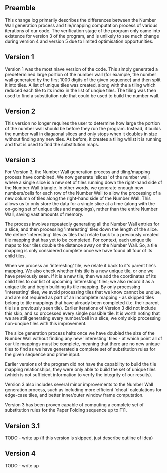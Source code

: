 ## Preamble
This change log primarily describes the differences between the Number Wall generation process and tile/mapping computation process of various iterations of our code. The verification stage of the program only came into existence for version 3 of the program, and is unlikely to see much change during version 4 and version 5 due to limited optimisation opportunities.

## Version 1
Version 1 was the most niave version of the code. This simply generated a predetermined large portion of the number wall (for example, the number wall generated by the first 1000 digits of the given sequence) and then split it into tiles. A list of unique tiles was created, along with the a tiling which reduced each tile to its index in the list of unqiue tiles. The tiling was then used to find a substitution rule that could be used to build the number wall.

## Version 2
This version no longer requires the user to determine how large the portion of the number wall should be before they run the program. Instead, it builds the number wall in diagaonal slices and only stops when it doubles in size without finding any new tiles. As before, it creates a tiling whilst it is running and that is used to find the substitution maps.

## Version 3
For Version 3, the Number Wall generation process and tiling/mapping process have combined. We now generate 'slices' of the number wall, where a single slice is a new set of tiles running down the right-hand side of the Number Wall triangle. In other words, we generate enough new numbers/cells for each row of the Number Wall to allow the processing of a new column of tiles along the right-hand side of the Number Wall. This allows us to only store the data for a single slice at a time (along with the on-going set of unique tiles and mappings), rather than the entire Number Wall, saving vast amounts of memory.

The process involves repeatedly generating all the Number Wall entries for a slice, and then processing 'interesting' tiles down the length of the slice. We define 'interesting' tiles as tiles that relate back to a previously created tile mapping that has yet to be completed. For context, each unique tile maps to four tiles double the distance away on the Number Wall. So, a tile mapping is only considered complete once we have found all four of its child tiles.

When we process an 'interesting' tile, we relate it back to it's parent tile's mapping. We also check whether this tile is a new unique tile, or one we have previously seen. If it is a new tile, then we add the coordinates of its child tiles to our list of upcoming 'interesting' tiles; we also record it as a unique tile and begin building its tile mapping. By only processing 'interesting' tiles, we avoid processing tiles that we know cannot be unqiue, and are not required as part of an incomplete mapping - as skipped tiles belong to tile mappings that have already been completed (i.e. their parent tile is a previously seen tile). Earlier iterations of Version 3 did not include this skip, and so processed every single possible tile. It is worth noting that we are still generating every number/cell in a slice, we only skip processing non-unqiue tiles with this improvement.

The slice generation process halts once we have doubled the size of the Number Wall without finding any new 'interesting' tiles - at which point all of our tile mappings must be complete, meaning that there are no new unique tiles to find as we have generated a complete set of substitution rules for the given sequence and prime input.

Earlier versions of the program did not have the capability to build the tile mapping relationships, they were only able to build the set of unique tiles (which is not sufficient information to verify the integrity of our results).

Version 3 also includes several minor improvements to the Number Wall generation process, such as including more efficient 'cheat' calculations for edge-case tiles, and better inner/outer window frame computation.

Version 3 has been proven capable of computing a complete set of substitution rules for the Paper Folding sequence up to F11.

## Version 3.1
TODO - write up (if this version is skipped, just describe outline of idea)

## Version 4
TODO - write up
